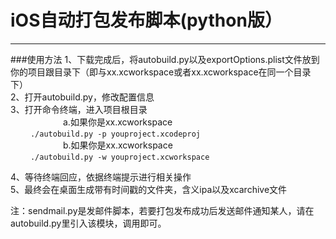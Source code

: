 # iOS自动打包发布脚本(python版）
---
###使用方法
1、下载完成后，将autobuild.py以及exportOptions.plist文件放到你的项目跟目录下（即与xx.xcworkspace或者xx.xcworkspace在同一个目录下）  
2、打开autobuild.py，修改配置信息  
3、打开命令终端，进入项目根目录  
&emsp;&emsp;&emsp;&emsp;&emsp;&emsp;a.如果你是xx.xcworkspace  
&emsp;&emsp;	`./autobuild.py -p youproject.xcodeproj`  
&emsp;&emsp;&emsp;&emsp;&emsp;&emsp;b.如果你是xx.xcworkspace  
&emsp;&emsp; `./autobuild.py -w youproject.xcworkspace`  

4、等待终端回应，依据终端提示进行相关操作  
5、最终会在桌面生成带有时间戳的文件夹，含义ipa以及xcarchive文件

注：sendmail.py是发邮件脚本，若要打包发布成功后发送邮件通知某人，请在autobuild.py里引入该模块，调用即可。